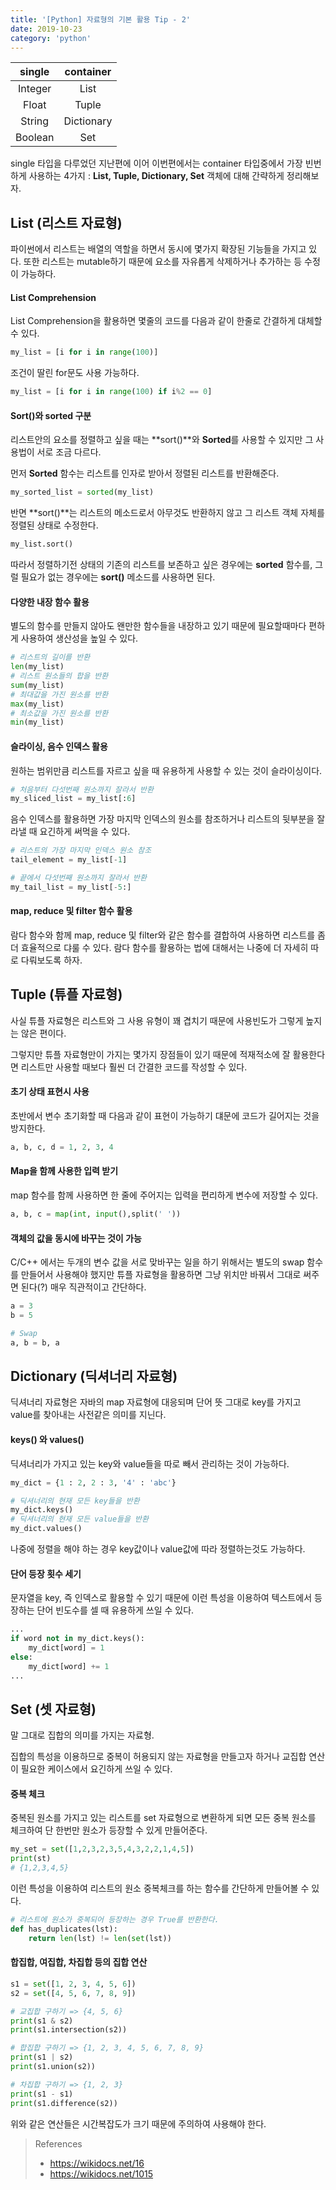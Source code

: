 ```yaml
---
title: '[Python] 자료형의 기본 활용 Tip - 2'
date: 2019-10-23
category: 'python'
---
```


| single  | container  |
| :-----: | :--------: |
| Integer |    List    |
|  Float  |   Tuple    |
| String  | Dictionary |
| Boolean |    Set     |

single 타입을 다루었던 지난편에 이어 이번편에서는 container 타입중에서 가장 빈번하게 사용하는 4가지 : **List, Tuple, Dictionary, Set** 객체에 대해 간략하게 정리해보자.

## List (리스트 자료형)

파이썬에서 리스트는 배열의 역할을 하면서 동시에 몇가지 확장된 기능들을 가지고 있다. 또한 리스트는 mutable하기 때문에 요소를 자유롭게 삭제하거나 추가하는 등 수정이 가능하다.

#### List Comprehension

List Comprehension을 활용하면 몇줄의 코드를 다음과 같이 한줄로 간결하게 대체할 수 있다. 

```python
my_list = [i for i in range(100)]
```

조건이 딸린 for문도 사용 가능하다.

```python
my_list = [i for i in range(100) if i%2 == 0]
```

#### Sort()와 sorted 구분

리스트안의 요소를 정렬하고 싶을 때는 **sort()**와 **Sorted**를 사용할 수 있지만 그 사용법이 서로 조금 다르다.

먼저 **Sorted** 함수는 리스트를 인자로 받아서 정렬된 리스트를 반환해준다.

```python
my_sorted_list = sorted(my_list)
```

반면 **sort()**는 리스트의 메소드로서 아무것도 반환하지 않고 그 리스트 객체 자체를 정렬된 상태로 수정한다.

```python
my_list.sort()
```

따라서 정렬하기전 상태의 기존의 리스트를 보존하고 싶은 경우에는 **sorted** 함수를, 그럴 필요가 없는 경우에는 **sort()** 메소드를 사용하면 된다.

#### 다양한 내장 함수 활용

별도의 함수를 만들지 않아도 왠만한 함수들을 내장하고 있기 때문에 필요할때마다 편하게 사용하여 생산성을 높일 수 있다.

```python
# 리스트의 길이를 반환
len(my_list)
# 리스트 원소들의 합을 반환
sum(my_list)
# 최대값을 가진 원소를 반환
max(my_list)
# 최소값을 가진 원소를 반환
min(my_list)
```

#### 슬라이싱, 음수 인덱스 활용

원하는 범위만큼 리스트를 자르고 싶을 때 유용하게 사용할 수 있는 것이 슬라이싱이다.

```python
# 처음부터 다섯번째 원소까지 잘라서 반환
my_sliced_list = my_list[:6]
```

음수 인덱스를 활용하면 가장 마지막 인덱스의 원소를 참조하거나 리스트의 뒷부분을 잘라낼 때 요긴하게 써먹을 수 있다.

```python
# 리스트의 가장 마지막 인덱스 원소 참조
tail_element = my_list[-1]

# 끝에서 다섯번째 원소까지 잘라서 반환
my_tail_list = my_list[-5:]
```

#### map, reduce 및 filter 함수 활용

람다 함수와 함께 map, reduce 및 filter와 같은 함수를 결합하여 사용하면 리스트를 좀 더 효율적으로 댜룰 수 있다. 람다 함수를 활용하는 법에 대해서는 나중에 더 자세히 따로 다뤄보도록 하자.



## Tuple (튜플 자료형)

사실 튜플 자료형은 리스트와 그 사용 유형이 꽤 겹치기 때문에 사용빈도가 그렇게 높지는 않은 편이다.

그렇지만 튜플 자료형만이 가지는 몇가지 장점들이 있기 때문에 적재적소에 잘 활용한다면 리스트만 사용할 때보다 훨씬 더 간결한 코드를 작성할 수 있다.

#### 초기 상태 표현시 사용

초반에서 변수 초기화할 때 다음과 같이 표현이 가능하기 댸문에 코드가 길어지는 것을 방지한다.

```python
a, b, c, d = 1, 2, 3, 4
```

#### Map을 함께 사용한 입력 받기

map 함수를 함께 사용하면 한 줄에 주어지는 입력을 편리하게 변수에 저장할 수 있다.

```python
a, b, c = map(int, input(),split(' '))
```

#### 객체의 값을 동시에 바꾸는 것이 가능

C/C++ 에서는 두개의 변수 값을 서로 맞바꾸는 일을 하기 위해서는 별도의 swap 함수를 만들어서 사용해야 했지만 튜플 자료형을 활용하면 그냥 위치만 바꿔서 그대로 써주면 된다(?) 매우 직관적이고 간단하다.

```python
a = 3
b = 5

# Swap
a, b = b, a
```



## Dictionary (딕셔너리 자료형)

딕셔너리 자료형은 자바의 map 자료형에 대응되며 단어 뜻 그대로 key를 가지고 value를 찾아내는 사전같은 의미를 지닌다.

#### keys() 와 values()

딕셔너리가 가지고 있는 key와 value들을 따로 빼서 관리하는 것이 가능하다.

```python
my_dict = {1 : 2, 2 : 3, '4' : 'abc'}

# 딕셔너리의 현재 모든 key들을 반환
my_dict.keys()
# 딕셔너리의 현재 모든 value들을 반환
my_dict.values()
```

 나중에 정렬을 해야 하는 경우 key값이나 value값에 따라 정렬하는것도 가능하다.

#### 단어 등장 횟수 세기

문자열을 key, 즉 인덱스로 활용할 수 있기 때문에 이런 특성을 이용하여 텍스트에서 등장하는 단어 빈도수를 셀 때 유용하게 쓰일 수 있다.

```python
...
if word not in my_dict.keys():
    my_dict[word] = 1
else:
    my_dict[word] += 1
...
```



## Set (셋 자료형)

말 그대로 집합의 의미를 가지는 자료형. 

집합의 특성을 이용하므로 중복이 허용되지 않는 자료형을 만들고자 하거나 교집합 연산이 필요한 케이스에서 요긴하게 쓰일 수 있다.

#### 중복 체크

중복된 원소를 가지고 있는 리스트를 set 자료형으로 변환하게 되면 모든 중복 원소를 체크하여 단 한번만 원소가 등장할 수 있게 만들어준다.

```python
my_set = set([1,2,3,2,3,5,4,3,2,2,1,4,5])
print(st)
# {1,2,3,4,5}
```

이런 특성을 이용하여 리스트의 원소 중복체크를 하는 함수를 간단하게 만들어볼 수 있다.

```python
# 리스트에 원소가 중복되어 등장하는 경우 True를 반환한다.
def has_duplicates(lst):
    return len(lst) != len(set(lst))
```

#### 합집합, 여집합, 차집합 등의 집합 연산

```python
s1 = set([1, 2, 3, 4, 5, 6])
s2 = set([4, 5, 6, 7, 8, 9])

# 교집합 구하기 => {4, 5, 6}
print(s1 & s2)
print(s1.intersection(s2))

# 합집합 구하기 => {1, 2, 3, 4, 5, 6, 7, 8, 9}
print(s1 | s2)
print(s1.union(s2))

# 차집합 구하기 => {1, 2, 3}
print(s1 - s1)
print(s1.difference(s2))
```

위와 같은 연산들은 시간복잡도가 크기 때문에 주의하여 사용해야 한다.



> References
>
> *  https://wikidocs.net/16 
> *  https://wikidocs.net/1015

